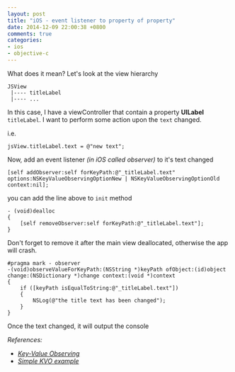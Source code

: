 ```yaml
---
layout: post
title: "iOS - event listener to property of property"
date: 2014-12-09 22:00:38 +0800
comments: true
categories: 
- ios
- objective-c
---
```


What does it mean? Let's look at the view hierarchy

```
JSView
 |---- titleLabel
 |---- ...
```

In this case, I have a viewController that contain a property **UILabel** `titleLabel`. I want to perform some action upon the `text` changed.

i.e.

```obj-c
jsView.titleLabel.text = @"new text";
```

Now, add an event listener _(in iOS called observer)_ to it's text changed

```obj-c
[self addObserver:self forKeyPath:@"_titleLabel.text" options:NSKeyValueObservingOptionNew | NSKeyValueObservingOptionOld context:nil];
```

you can add the line above to `init` method

```obj-c
- (void)dealloc
{
    [self removeObserver:self forKeyPath:@"_titleLabel.text"];
}
```

Don't forget to remove it after the main view deallocated, otherwise the app will crash.

```obj-c
#pragma mark - observer
-(void)observeValueForKeyPath:(NSString *)keyPath ofObject:(id)object change:(NSDictionary *)change context:(void *)context
{
    if ([keyPath isEqualToString:@"_titleLabel.text"])
    {
        NSLog(@"the title text has been changed");
    }
}
```

Once the text changed, it will output the console

_References:_

- _[Key-Value Observing](http://nshipster.com/key-value-observing/)_
- _[Simple KVO example](http://stackoverflow.com/questions/24969523/simple-kvo-example)_
